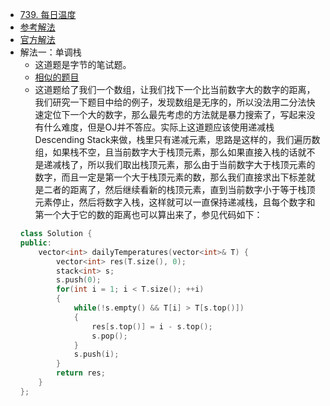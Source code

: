 - [739. 每日温度](https://leetcode-cn.com/problems/daily-temperatures/)
- [参考解法](https://www.cnblogs.com/grandyang/p/8097513.html)
- [官方解法](https://leetcode-cn.com/problems/daily-temperatures/solution/mei-ri-wen-du-by-leetcode-solution/)
- 解法一：单调栈
    + 这道题是字节的笔试题。
    + [相似的题目](https://blog.csdn.net/bxw1992/article/details/77856304)
    + 这道题给了我们一个数组，让我们找下一个比当前数字大的数字的距离，我们研究一下题目中给的例子，发现数组是无序的，所以没法用二分法快速定位下一个大的数字，那么最先考虑的方法就是暴力搜索了，写起来没有什么难度，但是OJ并不答应。实际上这道题应该使用递减栈Descending Stack来做，栈里只有递减元素，思路是这样的，我们遍历数组，如果栈不空，且当前数字大于栈顶元素，那么如果直接入栈的话就不是递减栈了，所以我们取出栈顶元素，那么由于当前数字大于栈顶元素的数字，而且一定是第一个大于栈顶元素的数，那么我们直接求出下标差就是二者的距离了，然后继续看新的栈顶元素，直到当前数字小于等于栈顶元素停止，然后将数字入栈，这样就可以一直保持递减栈，且每个数字和第一个大于它的数的距离也可以算出来了，参见代码如下：
    ```C++
    class Solution {
    public:
        vector<int> dailyTemperatures(vector<int>& T) {
            vector<int> res(T.size(), 0);
            stack<int> s;
            s.push(0);
            for(int i = 1; i < T.size(); ++i)
            {
                while(!s.empty() && T[i] > T[s.top()])
                {
                    res[s.top()] = i - s.top();
                    s.pop();
                }
                s.push(i);
            }
            return res;
        }
    };
    ```
